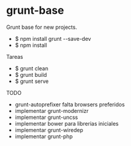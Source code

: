 # grunt-base
Grunt base for new projects.

* $ npm install grunt --save-dev
* $ npm install

Tareas
* $ grunt clean
* $ grunt build
* $ grunt serve

TODO
* grunt-autoprefixer falta browsers preferidos
* implementar grunt-modernizr
* implementar grunt-uncss
* implementar bower para librerias iniciales
* implementar grunt-wiredep
* implementar grunt-php